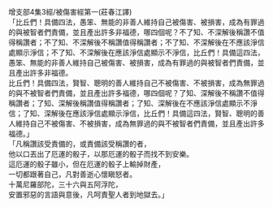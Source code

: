 增支部4集3經/被傷害經第一(莊春江譯)  
「比丘們！具備四法，愚笨、無能的非善人維持自己被傷害、被損害，成為有罪過的與被智者們責備，並且產出許多非福德，哪四個呢？不了知、不深解後稱讚不值得稱讚者；不了知、不深解後不稱讚值得稱讚者；不了知、不深解後在不應該淨信處顯示淨信；不了知、不深解後在應該淨信處顯示不淨信，比丘們！具備這四法，愚笨、無能的非善人維持自己被傷害、被損害，成為有罪過的與被智者們責備，並且產出許多非福德。  
比丘們！具備四法，賢智、聰明的善人維持自己不被傷害、不被損害，成為無罪過的與不被智者們責備，並且產出許多福德，哪四個呢？了知、深解後不稱讚不值得稱讚者；了知、深解後稱讚值得稱讚者；了知、深解後在不應該淨信處顯示不淨信；了知、深解後在應該淨信處顯示淨信，比丘們！具備這四法，賢智、聰明的善人維持自己不被傷害、不被損害，成為無罪過的與不被智者們責備，並且產出許多福德。」  
「凡稱讚該受責備的，或責備該受稱讚的者，  
他以口丟出了厄運的骰子，以那厄運的骰子而找不到安樂。  
這厄運的骰子雖小，但在厄運的骰子上輸掉財產，  
一切都跟著自己，凡對善逝心懷瞋怒者。  
十萬尼羅部陀，三十六與五阿浮陀，  
安置邪惡的言語與意後，凡呵責聖人者到地獄去。」  
  
  

